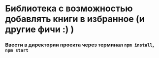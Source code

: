 # Библиотека с возможностью добавлять книги в избранное (и другие фичи :) )

### Ввести в директории проекта через терминал  `npm install`, `npm start`

